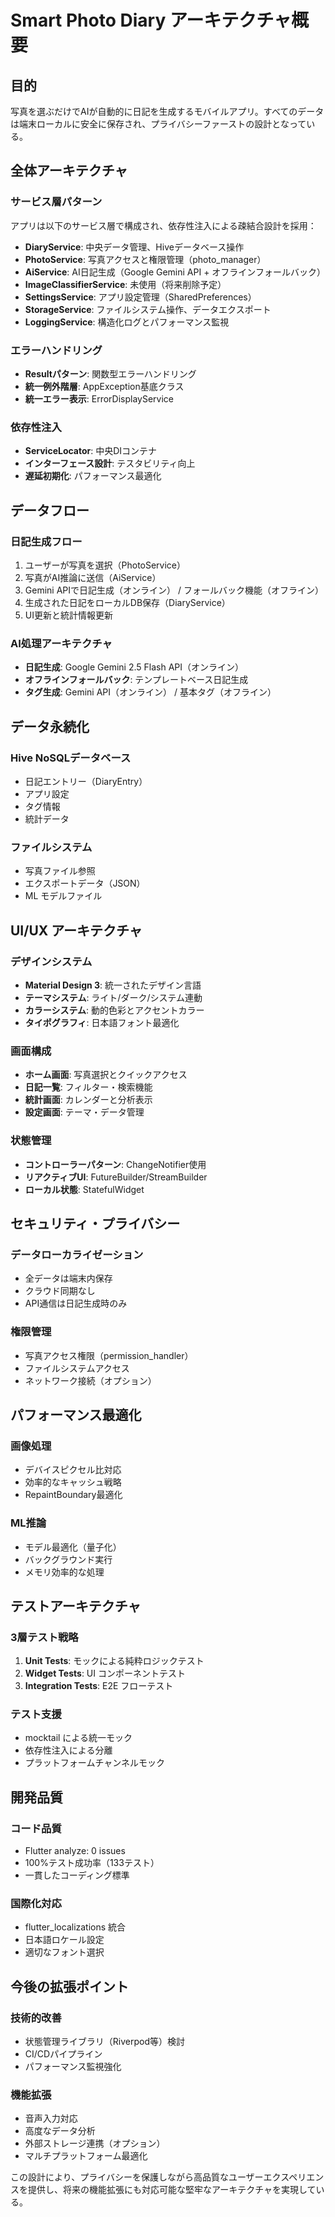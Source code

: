 # Smart Photo Diary アーキテクチャ概要

## 目的
写真を選ぶだけでAIが自動的に日記を生成するモバイルアプリ。すべてのデータは端末ローカルに安全に保存され、プライバシーファーストの設計となっている。

## 全体アーキテクチャ

### サービス層パターン
アプリは以下のサービス層で構成され、依存性注入による疎結合設計を採用：

- **DiaryService**: 中央データ管理、Hiveデータベース操作
- **PhotoService**: 写真アクセスと権限管理（photo_manager）
- **AiService**: AI日記生成（Google Gemini API + オフラインフォールバック）
- **ImageClassifierService**: 未使用（将来削除予定）
- **SettingsService**: アプリ設定管理（SharedPreferences）
- **StorageService**: ファイルシステム操作、データエクスポート
- **LoggingService**: 構造化ログとパフォーマンス監視

### エラーハンドリング
- **Result<T>パターン**: 関数型エラーハンドリング
- **統一例外階層**: AppException基底クラス
- **統一エラー表示**: ErrorDisplayService

### 依存性注入
- **ServiceLocator**: 中央DIコンテナ
- **インターフェース設計**: テスタビリティ向上
- **遅延初期化**: パフォーマンス最適化

## データフロー

### 日記生成フロー
1. ユーザーが写真を選択（PhotoService）
2. 写真がAI推論に送信（AiService）
3. Gemini APIで日記生成（オンライン） / フォールバック機能（オフライン）
4. 生成された日記をローカルDB保存（DiaryService）
5. UI更新と統計情報更新

### AI処理アーキテクチャ
- **日記生成**: Google Gemini 2.5 Flash API（オンライン）
- **オフラインフォールバック**: テンプレートベース日記生成
- **タグ生成**: Gemini API（オンライン） / 基本タグ（オフライン）

## データ永続化

### Hive NoSQLデータベース
- 日記エントリー（DiaryEntry）
- アプリ設定
- タグ情報
- 統計データ

### ファイルシステム
- 写真ファイル参照
- エクスポートデータ（JSON）
- ML モデルファイル

## UI/UX アーキテクチャ

### デザインシステム
- **Material Design 3**: 統一されたデザイン言語
- **テーマシステム**: ライト/ダーク/システム連動
- **カラーシステム**: 動的色彩とアクセントカラー
- **タイポグラフィ**: 日本語フォント最適化

### 画面構成
- **ホーム画面**: 写真選択とクイックアクセス
- **日記一覧**: フィルター・検索機能
- **統計画面**: カレンダーと分析表示
- **設定画面**: テーマ・データ管理

### 状態管理
- **コントローラーパターン**: ChangeNotifier使用
- **リアクティブUI**: FutureBuilder/StreamBuilder
- **ローカル状態**: StatefulWidget

## セキュリティ・プライバシー

### データローカライゼーション
- 全データは端末内保存
- クラウド同期なし
- API通信は日記生成時のみ

### 権限管理
- 写真アクセス権限（permission_handler）
- ファイルシステムアクセス
- ネットワーク接続（オプション）

## パフォーマンス最適化

### 画像処理
- デバイスピクセル比対応
- 効率的なキャッシュ戦略
- RepaintBoundary最適化

### ML推論
- モデル最適化（量子化）
- バックグラウンド実行
- メモリ効率的な処理

## テストアーキテクチャ

### 3層テスト戦略
1. **Unit Tests**: モックによる純粋ロジックテスト
2. **Widget Tests**: UI コンポーネントテスト
3. **Integration Tests**: E2E フローテスト

### テスト支援
- mocktail による統一モック
- 依存性注入による分離
- プラットフォームチャンネルモック

## 開発品質

### コード品質
- Flutter analyze: 0 issues
- 100%テスト成功率（133テスト）
- 一貫したコーディング標準

### 国際化対応
- flutter_localizations 統合
- 日本語ロケール設定
- 適切なフォント選択

## 今後の拡張ポイント

### 技術的改善
- 状態管理ライブラリ（Riverpod等）検討
- CI/CDパイプライン
- パフォーマンス監視強化

### 機能拡張
- 音声入力対応
- 高度なデータ分析
- 外部ストレージ連携（オプション）
- マルチプラットフォーム最適化

この設計により、プライバシーを保護しながら高品質なユーザーエクスペリエンスを提供し、将来の機能拡張にも対応可能な堅牢なアーキテクチャを実現している。